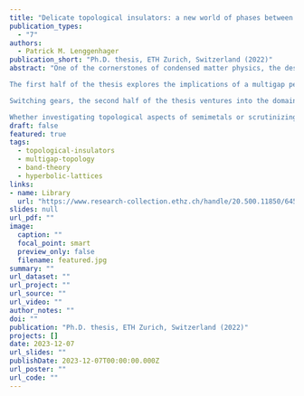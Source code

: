 ```yaml
---
title: "Delicate topological insulators: a new world of phases between trivial and fragile"
publication_types:
  - "7"
authors:
  - Patrick M. Lenggenhager
publication_short: "Ph.D. thesis, ETH Zurich, Switzerland (2022)"
abstract: "One of the cornerstones of condensed matter physics, the description of wave functions on periodic lattices in terms of energy bands of Bloch states, serves as the unifying thread in this thesis. This description is often referred to as band theory. Within its context, topological states of matter and metamaterials have taken shape as key frontiers in recent years. Related to those frontiers, this thesis delves into seemingly distinct areas: multigap topology and lattices in negatively curved space, known as hyperbolic lattices. While these two themes may appear disconnected at first, they are intrinsically tied together by concepts such as symmetry, topology, metamaterials, and the ubiquitous role of band theory.

The first half of the thesis explores the implications of a multigap perspective on the topology of triple points, an instance of triply-degenerate nodal points. With the intention to shed light on unexplored connections between different manifestations of topology and material realizations of multigap topology, we study triple points in great detail. Employing minimal models, we derive a complete symmetry classification of triple points in spinless systems, predicting the presence and absence of specific additional degeneracies manifested as nodal lines. We further elucidate the role of multigap topology in the evolution of triple points into multiband nodal links. Furthermore, our analysis extends to the characterization of pairs of triple points formed by two triplets of bands from a total of four bands, which generically result in semimetallic band structures. We prove that such triple-point pairs generally exhibit signatures of higher-order topology, and, in the appropriate symmetry setting, are associated with nontrivial second Stiefel-Whitney and Euler monopole charges. With a careful analysis of tight-binding models and first-principle calculations on material candidates, we provide valuable insights into how these nodal structures and their topology manifest in realistic systems.

Switching gears, the second half of the thesis ventures into the domain of hyperbolic lattices. This topic has gained traction with recent experimental realizations in several metamaterial platforms and several theoretical advancements. We start with an accessible introduction to the hyperbolic plane and regular tessellations on which hyperbolic lattices are based. Guided by this foundation, we demonstrate for the first time experimentally that hyperbolic lattices pave the way for emulating the hyperbolic plane in metamaterials, presenting an in-depth analysis of the observable signatures of negative curvature. In the rest of this part, we focus on the extension of band theory to negatively curved space. We develop an algebraic framework for labeling sites in hyperbolic lattices and forming periodic boundary conditions, thus facilitating the study of discrete symmetries and tight-binding models in these structures. Our key contribution to hyperbolic band theory is the supercell method. It provides a previously lacking systematic access to exotic non-Abelian Bloch states that exist due to the negative curvature, thereby advancing the understanding of hyperbolic reciprocal space. This pivotal step towards a complete band-theoretic characterization of hyperbolic lattices opens new pathways to a more refined understanding of these structures and their intriguing properties.

Whether investigating topological aspects of semimetals or scrutinizing hyperbolic lattices realized in metamaterials, this thesis underscores the enduring centrality of band theory as a tool to uncover novel physical phenomena."
draft: false
featured: true
tags:
  - topological-insulators
  - multigap-topology
  - band-theory
  - hyperbolic-lattices
links:
- name: Library
  url: "https://www.research-collection.ethz.ch/handle/20.500.11850/645370"
slides: null
url_pdf: ""
image:
  caption: ""
  focal_point: smart
  preview_only: false
  filename: featured.jpg
summary: ""
url_dataset: ""
url_project: ""
url_source: ""
url_video: ""
author_notes: ""
doi: ""
publication: "Ph.D. thesis, ETH Zurich, Switzerland (2022)"
projects: []
date: 2023-12-07
url_slides: ""
publishDate: 2023-12-07T00:00:00.000Z
url_poster: ""
url_code: ""
---
```

